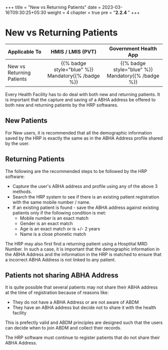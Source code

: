 +++
title = "New vs Returning Patients"
date = 2023-03-16T09:30:25+05:30
weight = 4
chapter = true
pre = "<b>2.2.4 </b>"
+++

# New vs Returning Patients
|  Applicable To                             |   HMIS / LMIS (PVT)  |   Government Health App  |     
|-------------------------------|:----------------------:|:--------------------:|
|   New vs Returning Patients                      |  {{% badge style="blue" %}} Mandatory{{% /badge %}}       |  {{% badge style="blue" %}} Mandatory{{% /badge %}}        |  

Every Health Facility has to do deal with both new and returning patients. It is important that the capture and saving of a ABHA address be offered to both new and returning patients by the HRP softwares.

## New Patients

For New users, it is recommended that all the demographic information saved by the HRP is exactly the same as in the ABHA Address profile shared by the user. 

## Returning Patients

The following are the recommended steps to be followed by the HRP software:

- Capture the user's ABHA address and profile using any of the above 3 methods.
- Search the HRP system to see if there is an existing patient registration with the same mobile number / name.
- If an existing patient is found - save the ABHA address against existing patients only if the following condition is met:
   - Mobile number is an exact match 
   - Gender is an exact match
   - Age is an exact match or is +/- 2 years 
   - Name is a close phonetic match 

The HRP may also first find a returning patient using a Hosptital MRD Number. In such a case, it is important that the demographic information in the ABHA Address and the information in the HRP is matched to ensure that a incorrect ABHA Address is not linked to any patient. 


## Patients not sharing ABHA Address

It is quite possible that several patients may not share their ABHA address at the time of registration because of reasons like:

- They do not have a ABHA Address or are not aware of ABDM
- They have an ABHA address but decide not to share it with the health facility 

This is prefectly valid and ABDM principles are designed such that the users can decide when to join ABDM and collect their records. 

The HRP software must continue to register patients that do not share their ABHA Address.

